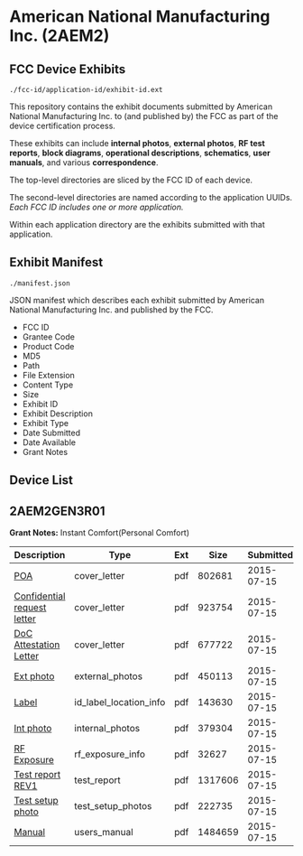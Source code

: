 # American National Manufacturing Inc. (2AEM2)
## FCC Device Exhibits

```
./fcc-id/application-id/exhibit-id.ext
```

This repository contains the exhibit documents submitted by American National Manufacturing Inc. to (and published by) the FCC as part of the device certification process.

These exhibits can include **internal photos**, **external photos**, **RF test reports**, **block diagrams**, **operational descriptions**, **schematics**, **user manuals**, and various **correspondence**.

The top-level directories are sliced by the FCC ID of each device.

The second-level directories are named according to the application UUIDs. *Each FCC ID includes one or more application.*

Within each application directory are the exhibits submitted with that application. 

## Exhibit Manifest

```
./manifest.json
```

JSON manifest which describes each exhibit submitted by American National Manufacturing Inc. and published by the FCC.

- FCC ID
- Grantee Code
- Product Code
- MD5
- Path
- File Extension
- Content Type
- Size
- Exhibit ID
- Exhibit Description
- Exhibit Type
- Date Submitted
- Date Available
- Grant Notes

## Device List
## 2AEM2GEN3R01
**Grant Notes:** Instant Comfort(Personal Comfort)

| Description | Type | Ext | Size | Submitted | Available |
| ----------- | ---- | --- | ---- | --------- | --------- |
| [POA](2AEM2GEN3R01/79ce4ef5a699c4dc57db7e2f00c875e6/2680773.pdf) | cover_letter | pdf | 802681 | 2015-07-15 | 2015-07-16 |
| [Confidential request letter](2AEM2GEN3R01/79ce4ef5a699c4dc57db7e2f00c875e6/2680774.pdf) | cover_letter | pdf | 923754 | 2015-07-15 | 2015-07-16 |
| [DoC Attestation Letter](2AEM2GEN3R01/79ce4ef5a699c4dc57db7e2f00c875e6/2680775.pdf) | cover_letter | pdf | 677722 | 2015-07-15 | 2015-07-16 |
| [Ext photo](2AEM2GEN3R01/79ce4ef5a699c4dc57db7e2f00c875e6/2680779.pdf) | external_photos | pdf | 450113 | 2015-07-15 | 2015-07-16 |
| [Label](2AEM2GEN3R01/79ce4ef5a699c4dc57db7e2f00c875e6/2680781.pdf) | id_label_location_info | pdf | 143630 | 2015-07-15 | 2015-07-16 |
| [Int photo](2AEM2GEN3R01/79ce4ef5a699c4dc57db7e2f00c875e6/2680780.pdf) | internal_photos | pdf | 379304 | 2015-07-15 | 2015-07-16 |
| [RF Exposure](2AEM2GEN3R01/79ce4ef5a699c4dc57db7e2f00c875e6/2680776.pdf) | rf_exposure_info | pdf | 32627 | 2015-07-15 | 2015-07-16 |
| [Test report REV1](2AEM2GEN3R01/79ce4ef5a699c4dc57db7e2f00c875e6/2680778.pdf) | test_report | pdf | 1317606 | 2015-07-15 | 2015-07-16 |
| [Test setup photo](2AEM2GEN3R01/79ce4ef5a699c4dc57db7e2f00c875e6/2680777.pdf) | test_setup_photos | pdf | 222735 | 2015-07-15 | 2015-07-16 |
| [Manual](2AEM2GEN3R01/79ce4ef5a699c4dc57db7e2f00c875e6/2680782.pdf) | users_manual | pdf | 1484659 | 2015-07-15 | 2015-07-16 |
